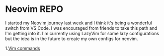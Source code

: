 # Neovim REPO

I started my Neovim journey last week and I think it's being a wonderful switch from VS Code.
I was encouraged from friends to take this path and I'm getting into it.
I'm currently using LazyVim for some lazy configurations but the idea is in the future to create my own configs for neovim.

1.[Vim commands](https://github.com/IgorGrieder/TIL/blob/main/neovim/commands.md)
